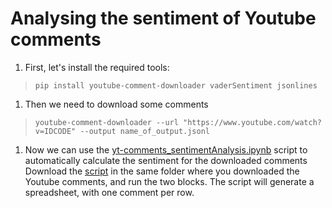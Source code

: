 # Analysing the sentiment of Youtube comments

1. First, let's install the required tools:

> `pip install youtube-comment-downloader vaderSentiment jsonlines`

1. Then we need to download some comments

> `youtube-comment-downloader --url "https://www.youtube.com/watch?v=IDCODE" --output name_of_output.jsonl`

1. Now we can use the [yt-comments_sentimentAnalysis.ipynb]() script to automatically calculate the sentiment for the downloaded comments
Download the [script]() in the same folder where you downloaded the Youtube comments, and run the two blocks. The script will generate a spreadsheet, with one comment per row.